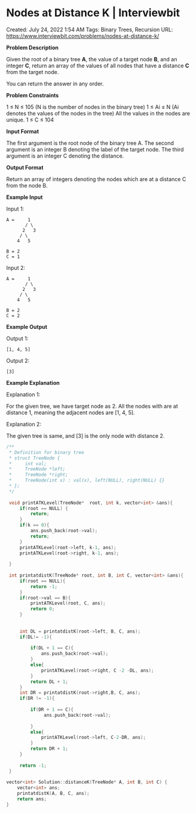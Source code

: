 # Nodes at Distance K | Interviewbit

Created: July 24, 2022 1:54 AM
Tags: Binary Trees, Recursion
URL: https://www.interviewbit.com/problems/nodes-at-distance-k/

**Problem Description**

Given the root of a binary tree **A**, the value of a target node **B**, and an integer **C**, return an array of the values of all nodes that have a distance **C** from the target node.

You can return the answer in any order.

**Problem Constraints**

1 ≤ N ≤ 105 (N is the number of nodes in the binary tree)
1 ≤ Ai ≤ N (Ai denotes the values of the nodes in the tree)
All the values in the nodes are unique.
1 ≤ C ≤ 104

**Input Format**

The first argument is the root node of the binary tree A.
The second argument is an integer B denoting the label of the target node.
The third argument is an integer C denoting the distance.

**Output Format**

Return an array of integers denoting the nodes which are at a distance C from the node B.

**Example Input**

Input 1:

```
A =     1
       / \
      2   3
     / \
    4   5

B = 2
C = 1

```

Input 2:

```
A =     1
       / \
      2   3
     / \
    4   5

B = 2
C = 2

```

**Example Output**

Output 1:

```
[1, 4, 5]

```

Output 2:

```
[3]

```

**Example Explanation**

Explanation 1:

For the given tree, we have target node as 2.
 All the nodes with are at distance 1, meaning the adjacent nodes are [1, 4, 5].

Explanation 2:

The given tree is same, and [3] is the only node with distance 2.

```cpp
/**
 * Definition for binary tree
 * struct TreeNode {
 *     int val;
 *     TreeNode *left;
 *     TreeNode *right;
 *     TreeNode(int x) : val(x), left(NULL), right(NULL) {}
 * };
 */
 
 void printATKLevel(TreeNode*  root, int k, vector<int> &ans){
     if(root == NULL) {
         return;
     }
     if(k == 0){
         ans.push_back(root->val);
         return;
     }
     printATKLevel(root->left, k-1, ans);
     printATKLevel(root->right, k-1, ans);
     
 }
 
 int printatdistK(TreeNode* root, int B, int C, vector<int> &ans){
     if(root == NULL){
         return -1;
     }
     if(root->val == B){
         printATKLevel(root, C, ans);
         return 0;
     }
     
     
     int DL = printatdistK(root->left, B, C, ans);
     if(DL!= -1){
         
         if(DL + 1 == C){
             ans.push_back(root->val);
         }
         else{
             printATKLevel(root->right, C -2 -DL, ans);
         }
         return DL + 1;
     }
     int DR = printatdistK(root->right,B, C, ans);
     if(DR != -1){
         
         if(DR + 1 == C){
              ans.push_back(root->val);
      
         }
         else{
             printATKLevel(root->left, C-2-DR, ans);
         }
         return DR + 1;
     }
     
     return -1;
 }
 
vector<int> Solution::distanceK(TreeNode* A, int B, int C) {
    vector<int> ans;
    printatdistK(A, B, C, ans);
    return ans;
}
```